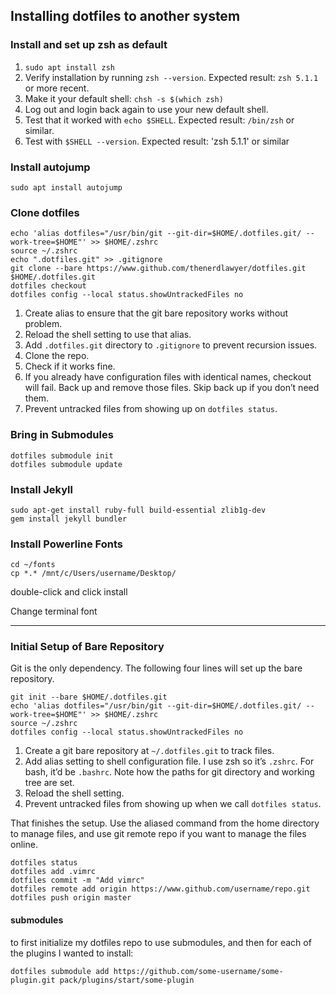 ## Installing dotfiles to another system

### Install and set up zsh as default

1. `sudo apt install zsh` 
2. Verify installation by running `zsh --version`. Expected result: `zsh 5.1.1` or more recent.
3. Make it your default shell: `chsh -s $(which zsh)`
4. Log out and login back again to use your new default shell.
5. Test that it worked with `echo $SHELL`. Expected result: `/bin/zsh` or similar.
6. Test with `$SHELL --version`. Expected result: 'zsh 5.1.1' or similar

### Install autojump

	sudo apt install autojump

### Clone dotfiles

    echo 'alias dotfiles="/usr/bin/git --git-dir=$HOME/.dotfiles.git/ --work-tree=$HOME"' >> $HOME/.zshrc
    source ~/.zshrc
    echo ".dotfiles.git" >> .gitignore
    git clone --bare https://www.github.com/thenerdlawyer/dotfiles.git $HOME/.dotfiles.git
    dotfiles checkout
    dotfiles config --local status.showUntrackedFiles no

1.  Create alias to ensure that the git bare repository works without problem.
2.  Reload the shell setting to use that alias.
3.  Add `.dotfiles.git` directory to `.gitignore` to prevent recursion issues.
4.  Clone the repo.
5.  Check if it works fine.
6.  If you already have configuration files with identical names, checkout will fail. Back up and remove those files. Skip back up if you don’t need them.
7.  Prevent untracked files from showing up on `dotfiles status`.

### Bring in Submodules
    
    dotfiles submodule init
	dotfiles submodule update

### Install Jekyll

	sudo apt-get install ruby-full build-essential zlib1g-dev
	gem install jekyll bundler

### Install Powerline Fonts

	cd ~/fonts
	cp *.* /mnt/c/Users/username/Desktop/

double-click and click install

Change terminal font

---

### Initial Setup of Bare Repository

Git is the only dependency. The following four lines will set up the bare repository.

    git init --bare $HOME/.dotfiles.git
    echo 'alias dotfiles="/usr/bin/git --git-dir=$HOME/.dotfiles.git/ --work-tree=$HOME"' >> $HOME/.zshrc
    source ~/.zshrc
    dotfiles config --local status.showUntrackedFiles no

1.  Create a git bare repository at `~/.dotfiles.git` to track files.
2.  Add alias setting to shell configuration file. I use zsh so it’s `.zshrc`. For bash, it’d be `.bashrc`. Note how the paths for git directory and working tree are set.
3.  Reload the shell setting.
4.  Prevent untracked files from showing up when we call `dotfiles status`.

That finishes the setup. Use the aliased command from the home directory to manage files, and use git remote repo if you want to manage the files online.

    dotfiles status
    dotfiles add .vimrc
    dotfiles commit -m "Add vimrc"
    dotfiles remote add origin https://www.github.com/username/repo.git
    dotfiles push origin master

#### submodules

to first initialize my dotfiles repo to use submodules, and then for each of the plugins I wanted to install:

    dotfiles submodule add https://github.com/some-username/some-plugin.git pack/plugins/start/some-plugin
